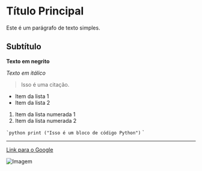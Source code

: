 # Título Principal

Este é um parágrafo de texto simples.

## Subtítulo

**Texto em negrito**

*Texto em itálico*

> Isso é uma citação.

- Item da lista 1
- Item da lista 2

1. Item da lista numerada 1
2. Item da lista numerada 2

`` `python
print ("Isso é um bloco de código Python")
`` `

---

[Link para o Google](https://www.google.com/)

![Imagem](https://via.placeholder.com/150)

